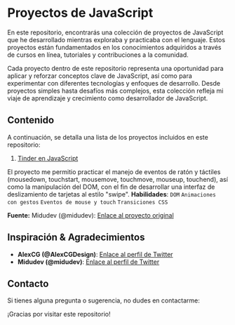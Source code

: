 # Proyectos de JavaScript

En este repositorio, encontrarás una colección de proyectos de JavaScript que he desarrollado mientras exploraba y practicaba con el lenguaje. Estos proyectos están fundamentados en los conocimientos adquiridos a través de cursos en línea, tutoriales y contribuciones a la comunidad.

Cada proyecto dentro de este repositorio representa una oportunidad para aplicar y reforzar conceptos clave de JavaScript, así como para experimentar con diferentes tecnologías y enfoques de desarrollo. Desde proyectos simples hasta desafíos más complejos, esta colección refleja mi viaje de aprendizaje y crecimiento como desarrollador de JavaScript.

## Contenido

A continuación, se detalla una lista de los proyectos incluidos en este repositorio:

1. [Tinder en JavaScript](https://mateorol9.github.io/javascript-proyectos/tinder/)

El proyecto me permitio practicar el manejo de eventos de ratón y táctiles (mousedown, touchstart, mousemove, touchmove, mouseup, touchend), así como la manipulación del DOM, con el fin de desarrollar una interfaz de deslizamiento de tarjetas al estilo "swipe".
**Habilidades**: `DOM` `Animaciones con gestos` `Eventos de mouse y touch` `Transiciones CSS`

**Fuente:** Midudev (@midudev): [Enlace al proyecto original](https://www.javascript100.dev/01-tinder-swipe)

## Inspiración & Agradecimientos

- **AlexCG (@AlexCGDesign)**: [Enlace al perfil de Twitter](https://twitter.com/AlexCGDesign)
- **Midudev (@midudev)**: [Enlace al perfil de Twitter](https://twitter.com/midudev)


## Contacto

Si tienes alguna pregunta o sugerencia, no dudes en contactarme:

¡Gracias por visitar este repositorio!
